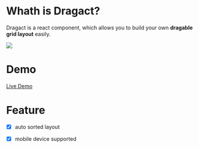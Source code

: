 # Whath is Dragact?

Dragact is a react component, which allows you to build your own **dragable grid layout** easily.

![](https://github.com/215566435/React-dragger-layout/blob/master/example/image/NormalLayoutDemo.gif)


# Demo
[Live Demo  ](http://htmlpreview.github.io/?https://github.com/215566435/React-dragger-layout/blob/master/build/index.html)


# Feature
- [x] auto sorted layout
- [x] mobile device supported


